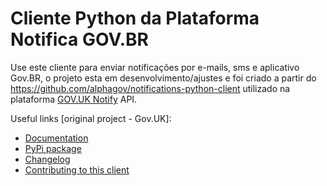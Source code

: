 # Cliente Python da Plataforma Notifica GOV.BR  

Use este cliente para enviar notificações por e-mails, sms e aplicativo Gov.BR, o projeto esta em desenvolvimento/ajustes e foi criado a partir do https://github.com/alphagov/notifications-python-client utilizado na plataforma [GOV.UK Notify](https://www.notifications.service.gov.uk) API.

Useful links [original project - Gov.UK]:

- [Documentation](https://docs.notifications.service.gov.uk/python.html)
- [PyPi package](https://pypi.org/project/notifications-python-client/)
- [Changelog](https://github.com/alphagov/notifications-python-client/blob/master/CHANGELOG.md)
- [Contributing to this client](https://github.com/alphagov/notifications-python-client/blob/master/CONTRIBUTING.md)

